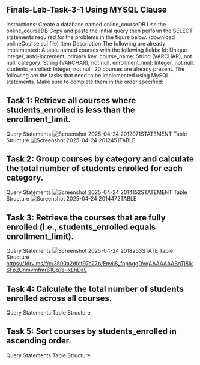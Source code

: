 ## Finals-Lab-Task-3-1  Using MYSQL Clause
Instructions:
Create a database named online_courseDB
Use the online_courseDB
Copy and paste the initial query then perform the SELECT statements required for the problems in the figure below. (download onlineCourse.sql file)
Item Description
The following are already implemented:
A table named courses with the following fields:
Id: Unique integer, auto-increment, primary key.
course_name: String (VARCHAR), not null.
category: String (VARCHAR), not null.
enrollment_limit: Integer, not null.
students_enrolled: Integer, not null.
20 courses are already present.
The following are the tasks that need to be implemented using MySQL statements. Make sure to complete them in the order specified:
## Task 1: Retrieve all courses where students_enrolled is less than the enrollment_limit.
Query  Statements
![Screenshot 2025-04-24 2012071STATEMENT](https://github.com/user-attachments/assets/e8e7ab3c-cf24-4422-b1ae-462a3cdcad88)
Table Structure
![Screenshot 2025-04-24 2012451TABLE](https://github.com/user-attachments/assets/a7ae783a-0f86-42ec-a2b9-97cb8e8dd703)
##  Task 2: Group courses by category and calculate the total number of students enrolled for each category.
Query  Statements
![Screenshot 2025-04-24 2014152STATEMENT](https://github.com/user-attachments/assets/25d325de-dfba-4460-8fe0-00638c05f68b)
Table Structure
![Screenshot 2025-04-24 2014472TABLE](https://github.com/user-attachments/assets/47aed23b-3752-41f2-83fb-c7a1d8f0a9aa)
## Task 3: Retrieve the courses that are fully enrolled (i.e., students_enrolled equals enrollment_limit).
Query  Statements
![Screenshot 2025-04-24 2018253STATE](https://github.com/user-attachments/assets/5122b225-628b-43b4-9ccb-e160d07ea0d3)
Table Structure
https://1drv.ms/f/c/3590a2dfcf97e27b/Envil8_fopAggDVqAAAAAAABgTj8ikSFpZCnmvmfmr81Cg?e=xEhDaE
## Task 4: Calculate the total number of students enrolled across all courses.
Query  Statements
Table Structure
## Task 5: Sort courses by students_enrolled in ascending order.
Query  Statements
Table Structure
